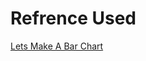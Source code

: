 <h1>Refrence Used</h1>
<a href="https://bost.ocks.org/mike/bar/" target="_blank">Lets Make A Bar Chart</a>
